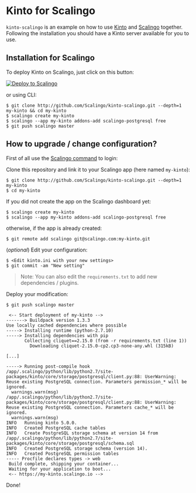 # Kinto for Scalingo

`kinto-scalingo` is an example on how to use [Kinto](http://kinto-storage.org) and [Scalingo](https://scalingo.com) together.
Following the installation you should have a Kinto server available for you to use.

## Installation for Scalingo

To deploy Kinto on Scalingo, just click on this button:

[![Deploy to Scalingo](https://cdn.scalingo.com/deploy/button.svg)](https://my.scalingo.com/deploy)

or using CLI:

```
$ git clone http://github.com/Scalingo/kinto-scalingo.git --depth=1 my-kinto && cd my-kinto
$ scalingo create my-kinto
$ scalingo --app my-kinto addons-add scalingo-postgresql free
$ git push scalingo master
```

## How to upgrade / change configuration?

First of all use the [Scalingo command](http://cli.scalingo.com/) to login:

Clone this repository and link it to your Scalingo app (here named `my-kinto`):

```
$ git clone http://github.com/Scalingo/kinto-scalingo.git --depth=1 my-kinto
$ cd my-kinto
```

If you did not create the app on the Scalingo dashboard yet:

```
$ scalingo create my-kinto
$ scalingo --app my-kinto addons-add scalingo-postgresql free
```

otherwise, if the app is already created:

```
$ git remote add scalingo git@scalingo.com:my-kinto.git
```

(*optional*) Edit your configuration:

```
$ <Edit kinto.ini with your new settings>
$ git commit -am "New setting"
```

> Note: You can also edit the `requirements.txt` to add new dependencies / plugins.

Deploy your modification:

```
$ git push scalingo master

 <-- Start deployment of my-kinto -->
-------> Buildpack version 1.3.3
Use locally cached dependencies where possible
-----> Installing runtime (python-2.7.10)
-----> Installing dependencies with pip
       Collecting cliquet==2.15.0 (from -r requirements.txt (line 1))
         Downloading cliquet-2.15.0-cp2.cp3-none-any.whl (315kB)

[...]

-----> Running post-compile hook
/app/.scalingo/python/lib/python2.7/site-packages/kinto/core/storage/postgresql/client.py:88: UserWarning: Reuse existing PostgreSQL connection. Parameters permission_* will be ignored.
  warnings.warn(msg)
/app/.scalingo/python/lib/python2.7/site-packages/kinto/core/storage/postgresql/client.py:88: UserWarning: Reuse existing PostgreSQL connection. Parameters cache_* will be ignored.
  warnings.warn(msg)
INFO   Running kinto 5.0.0. 
INFO   Created PostgreSQL cache tables 
INFO   Create PostgreSQL storage schema at version 14 from /app/.scalingo/python/lib/python2.7/site-packages/kinto/core/storage/postgresql/schema.sql 
INFO   Created PostgreSQL storage schema (version 14). 
INFO   Created PostgreSQL permission tables 
----- Procfile declares types -> web
 Build complete, shipping your container...
 Waiting for your application to boot... 
 <-- https://my-kinto.scalingo.io -->
```

Done!
